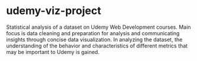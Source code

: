 # udemy-viz-project

Statistical analysis of a dataset on Udemy Web Development courses. Main focus is data cleaning and preparation for analysis and communicating insights through concise data visualization. In analyzing the dataset, the understanding of the behavior and characteristics of different metrics that may be important to Udemy is gained.
